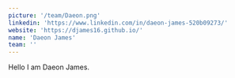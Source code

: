 ```yaml
---
picture: '/team/Daeon.png'
linkedin: 'https://www.linkedin.com/in/daeon-james-520b09273/'
website: 'https://djames16.github.io/'
name: 'Daeon James'
team: ''
---
```


Hello I am Daeon James.